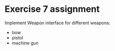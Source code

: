 # Exercise 7 assignment

Implement Weapon interface for different weapons:
- bow
- pistol
- machine gun